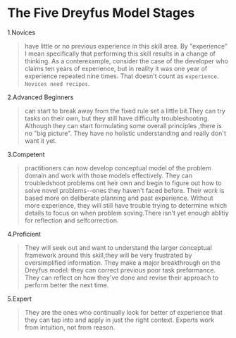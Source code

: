 
The Five Dreyfus Model Stages
=================================

1.Novices<br>
 >  have little or no previous experience in this skill area. By "experience" I mean specifically that performing this skill results in a change of thinking.
  As a conterexample, consider the case of the developer who claims ten years of experience, but in reality it was one year of experience repeated nine times.
  That doesn't count as `experience`.<br>
  `Novices need recipes`.<br>
  
2.Advanced Beginners<br>
 > can start to break away from the fixed rule set a little bit.They can try tasks on their own, but they still have difficulty troubleshooting.
 Although they can start formulating some overall principles ,there is no "big picture". They have no holistic understanding and really don't want it yet.
 
3.Competent<br>
 > practitioners can now develop conceptual model of the problem domain and work with those models effectively. They can troubledshoot problems ont heir own and
 begin to figure out how to solve novel problems--ones they haven't faced before. Their work is based more on deliberate planning and past experience. Without more
 experience, they will still have trouble trying to determine which details to focus on when problem soving.There isn't yet enough ablitiy for reflection and
 selfcorrection.
 
 4.Proficient<br>
 > They will seek out and want to understand the larger conceptual framework around this skill,they will be very frustrated by oversimplified information.
 They make a major breakthrough on the Dreyfus model: they can correct previous poor task preformance. They can reflect on how they've done and revise their approach to
 perform better the next time.
 
 5.Expert<br>
  >They are the ones who continually look for better of experience that they can tap into and apply in just the right context.
  Experts work from intuition, not from reason. 
 
